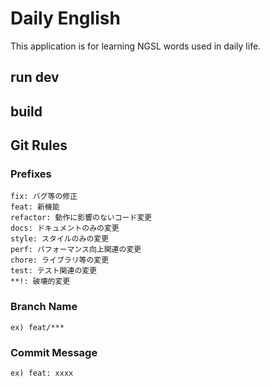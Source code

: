 # Daily English

This application is for learning NGSL words used in daily life.

## run dev


## build 


## Git Rules


### Prefixes


```
fix: バグ等の修正
feat: 新機能
refactor: 動作に影響のないコード変更
docs: ドキュメントのみの変更
style: スタイルのみの変更
perf: パフォーマンス向上関連の変更
chore: ライブラリ等の変更
test: テスト関連の変更
**!: 破壊的変更
```

### Branch Name

```
ex) feat/***
```

### Commit Message

```
ex) feat: xxxx
```



